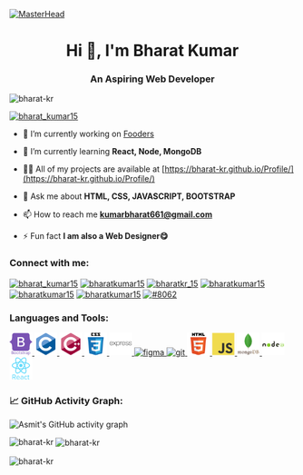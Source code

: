 [![MasterHead](https://media-exp1.licdn.com/dms/image/C5616AQHOzg6KuptR-w/profile-displaybackgroundimage-shrink_350_1400/0/1630420561359?e=1651708800&v=beta&t=2Oym78JmxU1d9xWoBwh0mK25s8BbzAqVhaigiPS35lU)](https://Bharat-kr.github.io)
<h1 align="center">Hi 👋, I'm Bharat Kumar</h1>
<h3 align="center">An Aspiring Web Developer</h3>

<p align="left"> <img src="https://komarev.com/ghpvc/?username=bharat-kr&label=Profile%20views&color=0e75b6&style=flat" alt="bharat-kr" /> </p>

<p align="left"> <a href="https://twitter.com/bharat_kumar15" target="blank"><img src="https://img.shields.io/twitter/follow/bharat_kumar15?logo=twitter&style=for-the-badge" alt="bharat_kumar15" /></a> </p>

- 🔭 I’m currently working on [Fooders](https://github.com/Bharat-kr/fooders)

- 🌱 I’m currently learning **React, Node, MongoDB**

- 👨‍💻 All of my projects are available at [https://bharat-kr.github.io/Profile/](https://bharat-kr.github.io/Profile/)

- 💬 Ask me about **HTML, CSS, JAVASCRIPT, BOOTSTRAP**

- 📫 How to reach me **kumarbharat661@gmail.com**

- ⚡ Fun fact **I am also a Web Designer😋**

<h3 align="left">Connect with me:</h3>
<p align="left">
<a href="https://twitter.com/bharat_kumar15" target="blank"><img align="center" src="https://raw.githubusercontent.com/rahuldkjain/github-profile-readme-generator/master/src/images/icons/Social/twitter.svg" alt="bharat_kumar15" height="30" width="40" /></a>
<a href="https://fb.com/bharatkumar15" target="blank"><img align="center" src="https://raw.githubusercontent.com/rahuldkjain/github-profile-readme-generator/master/src/images/icons/Social/facebook.svg" alt="bharatkumar15" height="30" width="40" /></a>
<a href="https://instagram.com/bharatkr_15" target="blank"><img align="center" src="https://raw.githubusercontent.com/rahuldkjain/github-profile-readme-generator/master/src/images/icons/Social/instagram.svg" alt="bharatkr_15" height="30" width="40" /></a>
<a href="https://www.codechef.com/users/bharatkumar15" target="blank"><img align="center" src="https://cdn.jsdelivr.net/npm/simple-icons@3.1.0/icons/codechef.svg" alt="bharatkumar15" height="30" width="40" /></a>
<a href="https://www.hackerrank.com/bharatkumar15" target="blank"><img align="center" src="https://raw.githubusercontent.com/rahuldkjain/github-profile-readme-generator/master/src/images/icons/Social/hackerrank.svg" alt="bharatkumar15" height="30" width="40" /></a>
<a href="https://codeforces.com/profile/bharatkumar15" target="blank"><img align="center" src="https://cdn.jsdelivr.net/npm/simple-icons@3.0.1/icons/codeforces.svg" alt="bharatkumar15" height="30" width="40" /></a>
<a href="https://discord.gg/#8062" target="blank"><img align="center" src="https://raw.githubusercontent.com/rahuldkjain/github-profile-readme-generator/master/src/images/icons/Social/discord.svg" alt="#8062" height="30" width="40" /></a>
</p>

<h3 align="left">Languages and Tools:</h3>
<p align="left"> <a href="https://getbootstrap.com" target="_blank"> <img src="https://raw.githubusercontent.com/devicons/devicon/master/icons/bootstrap/bootstrap-plain-wordmark.svg" alt="bootstrap" width="40" height="40"/> </a> <a href="https://www.cprogramming.com/" target="_blank"> <img src="https://raw.githubusercontent.com/devicons/devicon/master/icons/c/c-original.svg" alt="c" width="40" height="40"/> </a> <a href="https://www.w3schools.com/cpp/" target="_blank"> <img src="https://raw.githubusercontent.com/devicons/devicon/master/icons/cplusplus/cplusplus-original.svg" alt="cplusplus" width="40" height="40"/> </a> <a href="https://www.w3schools.com/css/" target="_blank"> <img src="https://raw.githubusercontent.com/devicons/devicon/master/icons/css3/css3-original-wordmark.svg" alt="css3" width="40" height="40"/> </a> <a href="https://expressjs.com" target="_blank"> <img src="https://raw.githubusercontent.com/devicons/devicon/master/icons/express/express-original-wordmark.svg" alt="express" width="40" height="40"/> </a> <a href="https://www.figma.com/" target="_blank"> <img src="https://www.vectorlogo.zone/logos/figma/figma-icon.svg" alt="figma" width="40" height="40"/> </a> <a href="https://git-scm.com/" target="_blank"> <img src="https://www.vectorlogo.zone/logos/git-scm/git-scm-icon.svg" alt="git" width="40" height="40"/> </a> <a href="https://www.w3.org/html/" target="_blank"> <img src="https://raw.githubusercontent.com/devicons/devicon/master/icons/html5/html5-original-wordmark.svg" alt="html5" width="40" height="40"/> </a> <a href="https://developer.mozilla.org/en-US/docs/Web/JavaScript" target="_blank"> <img src="https://raw.githubusercontent.com/devicons/devicon/master/icons/javascript/javascript-original.svg" alt="javascript" width="40" height="40"/> </a> <a href="https://www.mongodb.com/" target="_blank"> <img src="https://raw.githubusercontent.com/devicons/devicon/master/icons/mongodb/mongodb-original-wordmark.svg" alt="mongodb" width="40" height="40"/> </a> <a href="https://nodejs.org" target="_blank"> <img src="https://raw.githubusercontent.com/devicons/devicon/master/icons/nodejs/nodejs-original-wordmark.svg" alt="nodejs" width="40" height="40"/> </a> <a href="https://reactjs.org/" target="_blank"> <img src="https://raw.githubusercontent.com/devicons/devicon/master/icons/react/react-original-wordmark.svg" alt="react" width="40" height="40"/> </a> </p>

<!--   GitHub stats graph -->
### 📈 GitHub Activity Graph:
![Asmit's GitHub activity graph](https://activity-graph.herokuapp.com/graph?username=Bharat-kr&hide_border=true&theme=redical)

<p><img align="left" src="https://github-readme-stats.vercel.app/api/top-langs?username=bharat-kr&show_icons=true&locale=en&layout=compact" alt="bharat-kr" /></p>

<p>&nbsp;<img align="center" src="https://github-readme-stats.vercel.app/api?username=bharat-kr&show_icons=true&locale=en" alt="bharat-kr" /></p>

<p><img align="center" src="https://github-readme-streak-stats.herokuapp.com/?user=bharat-kr&" alt="bharat-kr" /></p>
